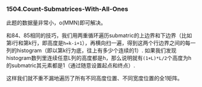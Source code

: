 ### 1504.Count-Submatrices-With-All-Ones

此题的数据量非常小，o(MMN)即可解决。

和84、85相同的技巧，我们用两重循环遍历submatric的上边界和下边界（比如第i行和第k行，即高度是```h=k-i+1```），再横向扫一遍，得到这两个行边界之间的每一列的histogram（即以第k行为底，往上有多少个连续的1）. 如果我们发现histogram数列里连续任意L列的高度都是h，那么说明就有```(1+L)*L/2```个高度为h的submatric其元素都是1（通过随意设置起点和终点）.

这样我们就不重不漏地遍历了所有不同高度位置、不同宽度位置的全1矩阵。
